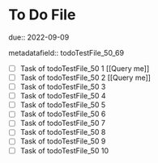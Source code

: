 # To Do File

due:: 2022-09-09

metadatafield:: todoTestFile_50_69

- [ ] Task of todoTestFile_50 1 [[Query me]]
- [ ] Task of todoTestFile_50 2 [[Query me]]
- [ ] Task of todoTestFile_50 3
- [ ] Task of todoTestFile_50 4
- [ ] Task of todoTestFile_50 5
- [ ] Task of todoTestFile_50 6
- [ ] Task of todoTestFile_50 7
- [ ] Task of todoTestFile_50 8
- [ ] Task of todoTestFile_50 9
- [ ] Task of todoTestFile_50 10